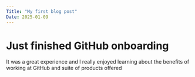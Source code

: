```yaml
---
Title: "My first blog post"
Date: 2025-01-09
---
```

# Just finished GitHub onboarding
  It was a great experience and I really enjoyed learning about the benefits of working at GitHub and suite of products offered

